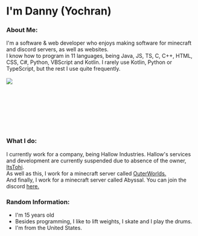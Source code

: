 # I'm Danny (Yochran)

### About Me:
I'm a software & web developer who enjoys making software for minecraft and discord servers, as well as websites.
</br>
I know how to program in 11 languages, being Java, JS, TS, C, C++, HTML, CSS, C#, Python, VBScript and Kotlin. I rarely use Kotlin, Python or TypeScript, but the rest I use quite frequently.
</br>
<br>
  <a href="https://github.com/Yochran">
    <img align="left" src="https://github-readme-stats.vercel.app/api/top-langs/?username=Yochran&theme=dark&layout=compact&exclude_repo=vCores,MonsoonSMP,InvadedSoup,yoSSTool&langs_count=6"/>
  </a>
</br>

<br></br>
<br></br>
<br></br>

### What I do:
I currently work for a company, being Hallow Industries. Hallow's services and development are currently suspended due to absence of the owner, [ItsTohi](https://github.com/ItsTohi).
</br>
As well as this, I work for a minecraft server called [OuterWorlds.](https://outerworlds.us)
</br>
And finally, I work for a minecraft server called Abyssal. You can join the discord [here.](https://discord.gg/a3ATJFNNhQ)
</br>
### Random Information:
  - I'm 15 years old
  - Besides programming, I like to lift weights, I skate and I play the drums.
  - I'm from the United States. 

